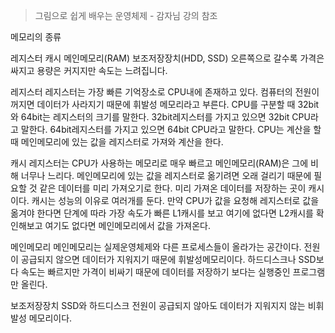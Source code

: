 > 그림으로 쉽게 배우는 운영체제 - 감자님 강의 참조

메모리의 종류

레지스터 캐시 메인메모리(RAM) 보조저장장치(HDD, SSD)
오른쪽으로 갈수록 가격은 싸지고 용량은 커지지만 속도는 느려집니다.

레지스터
레지스터는 가장 빠른 기억장소로 CPU내에 존재하고 있다.
컴퓨터의 전원이 꺼지면 데이터가 사라지기 때문에 휘발성 메모리라고 부른다.
CPU를 구분할 때 32bit와 64bit는 레지스터의 크기를 말한다.
32bit레지스터를 가지고 있으면 32bit CPU라고 말한다.
64bit레지스터를 가지고 있으면 64bit CPU라고 말한다.
CPU는 계산을 할 때 메인메모리에 있는 값을 레지스터로 가져와 계산을 한다.

캐시
레지스터는 CPU가 사용하는 메모리로 매우 빠르고 
메인메모리(RAM)은 그에 비해 너무나 느리다.
메인메모리에 있는 값을 레지스터로 옮기려면 오래 걸리기 때문에 필요할 것 같은 데이터를 미리 가져오기로 한다. 미리 가져온 데이터를 저장하는 곳이 캐시이다.
캐시는 성능의 이유로 여러개를 둔다.
만약 CPU가 값을 요청해 레지스터로 값을 옮겨야 한다면 단계에 따라 가장 속도가 빠른 L1캐시를 보고 여기에 없다면 L2캐시를 확인해보고 여기도 없다면 메인메모리에서 값을 가져온다.

메인메모리
메인메모리는 실제운영체제와 다른 프로세스들이 올라가는 공간이다.
전원이 공급되지 않으면 데이터가 지워지기 때문에 휘발성메모리이다.
하드디스크나 SSD보다 속도는 빠르지만 가격이 비싸기 때문에 데이터를 저장하기 보다는 실행중인 프로그램만 올린다.

보조저장장치 SSD와 하드디스크
전원이 공급되지 않아도 데이터가 지워지지 않는 비휘발성 메모리이다.







